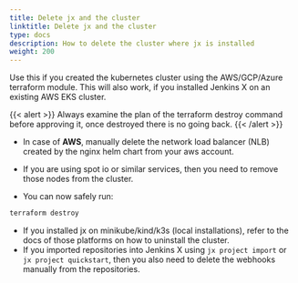 ```yaml
---
title: Delete jx and the cluster
linktitle: Delete jx and the cluster
type: docs
description: How to delete the cluster where jx is installed
weight: 200
---
```


Use this if you created the kubernetes cluster using the AWS/GCP/Azure terraform module.
This will also work, if you installed Jenkins X on an existing AWS EKS cluster.

{{< alert >}} Always examine the plan of the terraform destroy command before approving it, once destroyed there is no going back. {{< /alert >}}

- In case of **AWS**, manually delete the network load balancer (NLB) created by the nginx helm chart from your aws account.
- If you are using spot io or similar services, then you need to remove those nodes from the cluster.

- You can now safely run:

```bash
terraform destroy
```

- If you installed jx on minikube/kind/k3s (local installations), refer to the docs of those platforms on how to uninstall the cluster.
- If you imported repositories into Jenkins X using `jx project import` or `jx project quickstart`, then you
  also need to delete the webhooks manually from the repositories.

